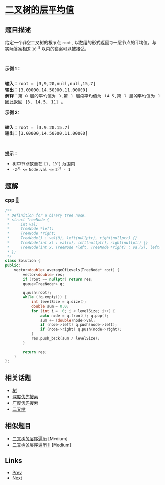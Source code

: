 
# [二叉树的层平均值](https://leetcode-cn.com/problems/average-of-levels-in-binary-tree)

## 题目描述

<p>给定一个非空二叉树的根节点<meta charset="UTF-8" />&nbsp;<code>root</code>&nbsp;, 以数组的形式返回每一层节点的平均值。与实际答案相差&nbsp;<code>10<sup>-5</sup></code> 以内的答案可以被接受。</p>

<p>&nbsp;</p>

<p><strong>示例 1：</strong></p>

<p><img alt="" src="https://assets.leetcode.com/uploads/2021/03/09/avg1-tree.jpg" /></p>

<pre>
<strong>输入：</strong>root = [3,9,20,null,null,15,7]
<strong>输出：</strong>[3.00000,14.50000,11.00000]
<strong>解释：</strong>第 0 层的平均值为 3,第 1 层的平均值为 14.5,第 2 层的平均值为 11 。
因此返回 [3, 14.5, 11] 。
</pre>

<p><strong>示例 2:</strong></p>

<p><img alt="" src="https://assets.leetcode.com/uploads/2021/03/09/avg2-tree.jpg" /></p>

<pre>
<strong>输入：</strong>root = [3,9,20,15,7]
<strong>输出：</strong>[3.00000,14.50000,11.00000]
</pre>

<p>&nbsp;</p>

<p><strong>提示：</strong></p>

<p><meta charset="UTF-8" /></p>

<ul>
	<li>树中节点数量在&nbsp;<code>[1, 10<sup>4</sup>]</code> 范围内</li>
	<li><code>-2<sup>31</sup>&nbsp;&lt;= Node.val &lt;= 2<sup>31</sup>&nbsp;- 1</code></li>
</ul>


## 题解

### cpp [🔗](average-of-levels-in-binary-tree.cpp) 
```cpp
/**
 * Definition for a binary tree node.
 * struct TreeNode {
 *     int val;
 *     TreeNode *left;
 *     TreeNode *right;
 *     TreeNode() : val(0), left(nullptr), right(nullptr) {}
 *     TreeNode(int x) : val(x), left(nullptr), right(nullptr) {}
 *     TreeNode(int x, TreeNode *left, TreeNode *right) : val(x), left(left), right(right) {}
 * };
 */
class Solution {
public:
    vector<double> averageOfLevels(TreeNode* root) {
        vector<double> res;
        if (root == nullptr) return res;
        queue<TreeNode*> q;

        q.push(root);
        while (!q.empty()) {
            int levelSize = q.size();
            double sum = 0.0;
            for (int i =  0; i < levelSize; i++) {
                auto node = q.front(); q.pop();
                sum += (double)node->val; 
                if (node->left) q.push(node->left);
                if (node->right) q.push(node->right);
            }
            res.push_back(sum / levelSize);
        }

        return res;
    }
};
```


## 相关话题

- [树](../../tags/tree.md) 
- [深度优先搜索](../../tags/depth-first-search.md) 
- [广度优先搜索](../../tags/breadth-first-search.md) 
- [二叉树](../../tags/binary-tree.md) 


## 相似题目

- [二叉树的层序遍历](../binary-tree-level-order-traversal/README.md)  [Medium] 
- [二叉树的层序遍历 II](../binary-tree-level-order-traversal-ii/README.md)  [Medium] 


## Links

- [Prev](../sum-of-square-numbers/README.md) 
- [Next](../two-sum-iv-input-is-a-bst/README.md) 

